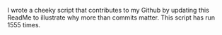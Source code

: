 I wrote a cheeky script that contributes to my Github by updating this ReadMe to illustrate why more than commits matter. This script has run 1555 times.